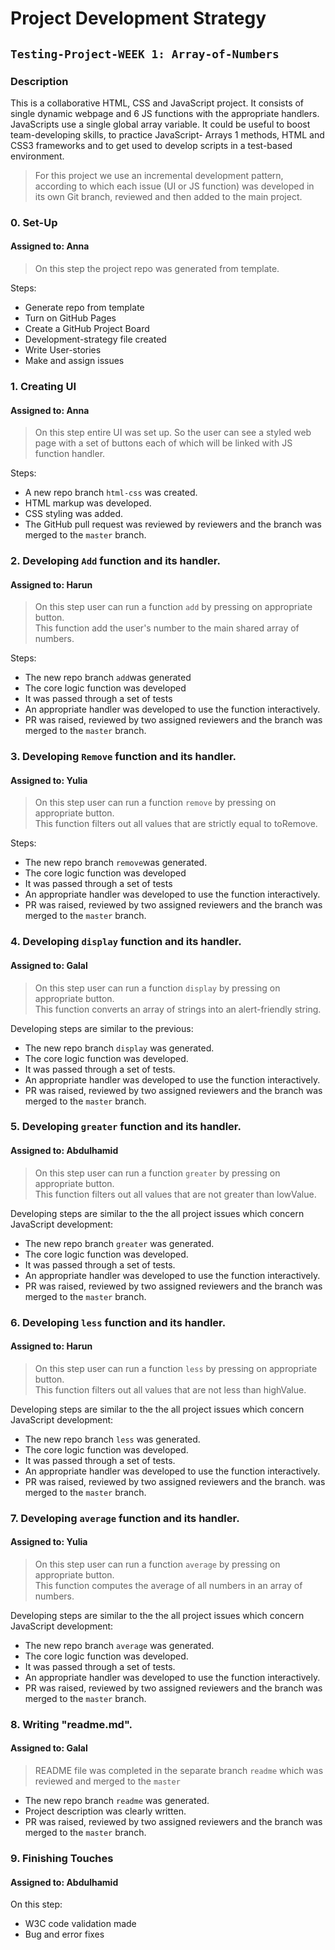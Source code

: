 # Project Development Strategy

## `Testing-Project-WEEK 1: Array-of-Numbers`

### Description

This is a collaborative HTML, CSS and JavaScript project. It consists of single dynamic webpage and 6 JS functions with the appropriate handlers. JavaScripts use a single global array variable.
It could be useful to boost team-developing skills, to practice JavaScript- Arrays 1 methods, HTML and CSS3 frameworks and to get used to develop scripts in a test-based environment.

> For this project we use an incremental development pattern, according to which each issue (UI or JS function) was developed in its own Git branch, reviewed and then added to the main project.

### 0. Set-Up

#### Assigned to: Anna

> On this step the project repo was generated from template.

Steps:

- Generate repo from template
- Turn on GitHub Pages
- Create a GitHub Project Board
- Development-strategy file created
- Write User-stories
- Make and assign issues

### 1. Creating UI

#### Assigned to: Anna

> On this step entire UI was set up. So the user can see a styled web page with a set of buttons each of which will be linked with JS function handler.

Steps:

- A new repo branch `html-css` was created.
- HTML markup was developed.
- CSS styling was added.
- The GitHub pull request was reviewed by reviewers and the branch was merged to the `master` branch.

### 2. Developing `Add` function and its handler.

#### Assigned to: Harun

> On this step user can run a function `add` by pressing on appropriate button.  
> This function add the user's number to the main shared array of numbers.

Steps:

- The new repo branch `add`was generated
- The core logic function was developed
- It was passed through a set of tests
- An appropriate handler was developed to use the function interactively.
- PR was raised, reviewed by two assigned reviewers and the branch was merged to the `master` branch.

### 3. Developing `Remove` function and its handler.

#### Assigned to: Yulia

> On this step user can run a function `remove` by pressing on appropriate button.  
> This function filters out all values that are strictly equal to toRemove.

Steps:

- The new repo branch `remove`was generated.
- The core logic function was developed
- It was passed through a set of tests
- An appropriate handler was developed to use the function interactively.
- PR was raised, reviewed by two assigned reviewers and the branch was merged to the `master` branch.

### 4. Developing `display` function and its handler.

#### Assigned to: Galal

> On this step user can run a function `display` by pressing on appropriate button.  
> This function converts an array of strings into an alert-friendly string.

Developing steps are similar to the previous:

- The new repo branch `display` was generated.
- The core logic function was developed.
- It was passed through a set of tests.
- An appropriate handler was developed to use the function interactively.
- PR was raised, reviewed by two assigned reviewers and the branch was merged to the `master` branch.

### 5. Developing `greater` function and its handler.

#### Assigned to: Abdulhamid

> On this step user can run a function `greater` by pressing on appropriate button.  
> This function filters out all values that are not greater than lowValue.

Developing steps are similar to the the all project issues which concern JavaScript development:

- The new repo branch `greater` was generated.
- The core logic function was developed.
- It was passed through a set of tests.
- An appropriate handler was developed to use the function interactively.
- PR was raised, reviewed by two assigned reviewers and the branch was merged to the `master` branch.

### 6. Developing `less` function and its handler.

#### Assigned to: Harun

> On this step user can run a function `less` by pressing on appropriate button.  
> This function filters out all values that are not less than highValue.

Developing steps are similar to the the all project issues which concern JavaScript development:

- The new repo branch `less` was generated.
- The core logic function was developed.
- It was passed through a set of tests.
- An appropriate handler was developed to use the function interactively.
- PR was raised, reviewed by two assigned reviewers and the branch.
  was merged to the `master` branch.  

### 7. Developing `average` function and its handler.

#### Assigned to: Yulia

> On this step user can run a function `average` by pressing on appropriate button.  
> This function computes the average of all numbers in an array of numbers.

Developing steps are similar to the the all project issues which concern JavaScript development:

- The new repo branch `average` was generated.
- The core logic function was developed.
- It was passed through a set of tests.
- An appropriate handler was developed to use the function interactively.
- PR was raised, reviewed by two assigned reviewers and the branch was merged to the `master` branch.    

### 8. Writing "readme.md".

#### Assigned to: Galal

> README file was completed in the separate branch `readme` which was reviewed and merged to the `master`

- The new repo branch `readme` was generated.
- Project description was clearly written.
- PR was raised, reviewed by two assigned reviewers and the branch was merged to the `master` branch.  

### 9. Finishing Touches

#### Assigned to: Abdulhamid

On this step:

- W3C code validation made
- Bug and error fixes